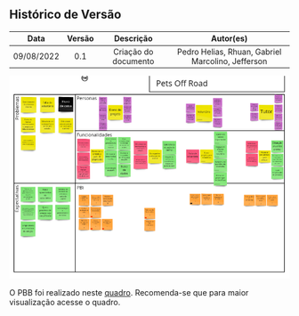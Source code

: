 ## Histórico de Versão


|    Data    | Versão |      Descrição       |                     Autor(es)                     |
| :--------: | :----: | :------------------: | :-----------------------------------------------: |
| 09/08/2022 |  0.1   | Criação do documento | Pedro Helias, Rhuan, Gabriel Marcolino, Jefferson |

![Imagem do PBB](imagens/PBB.png)

O PBB foi realizado neste <a href="https://miro.com/app/board/uXjVPfoVw3E=/?share_link_id=983245079708">quadro</a>. Recomenda-se que para maior visualização acesse o quadro.